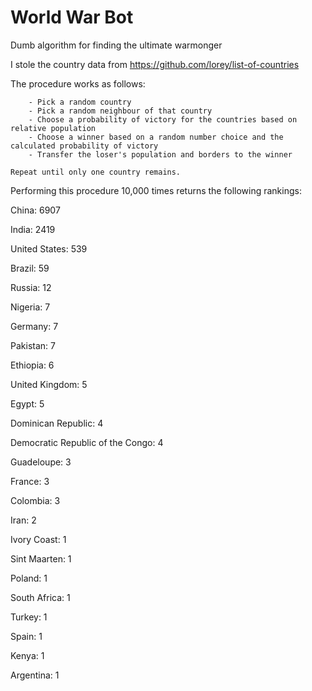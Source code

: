 # World War Bot

Dumb algorithm for finding the ultimate warmonger

I stole the country data from https://github.com/lorey/list-of-countries

The procedure works as follows:

        - Pick a random country
        - Pick a random neighbour of that country
        - Choose a probability of victory for the countries based on relative population
        - Choose a winner based on a random number choice and the calculated probability of victory
        - Transfer the loser's population and borders to the winner

    Repeat until only one country remains.



Performing this procedure 10,000 times returns the following rankings:

China: 6907

India: 2419

United States: 539

Brazil: 59

Russia: 12

Nigeria: 7

Germany: 7

Pakistan: 7

Ethiopia: 6

United Kingdom: 5

Egypt: 5

Dominican Republic: 4

Democratic Republic of the Congo: 4

Guadeloupe: 3

France: 3

Colombia: 3

Iran: 2

Ivory Coast: 1

Sint Maarten: 1

Poland: 1

South Africa: 1

Turkey: 1

Spain: 1

Kenya: 1

Argentina: 1
